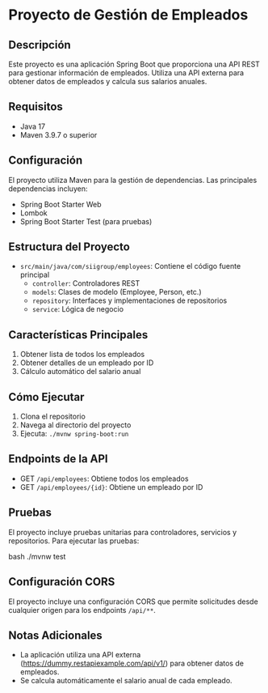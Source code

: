 # Proyecto de Gestión de Empleados

## Descripción
Este proyecto es una aplicación Spring Boot que proporciona una API REST para gestionar información de empleados. Utiliza una API externa para obtener datos de empleados y calcula sus salarios anuales.

## Requisitos
- Java 17
- Maven 3.9.7 o superior

## Configuración
El proyecto utiliza Maven para la gestión de dependencias. Las principales dependencias incluyen:
- Spring Boot Starter Web
- Lombok
- Spring Boot Starter Test (para pruebas)

## Estructura del Proyecto
- `src/main/java/com/siigroup/employees`: Contiene el código fuente principal
  - `controller`: Controladores REST
  - `models`: Clases de modelo (Employee, Person, etc.)
  - `repository`: Interfaces y implementaciones de repositorios
  - `service`: Lógica de negocio

## Características Principales
1. Obtener lista de todos los empleados
2. Obtener detalles de un empleado por ID
3. Cálculo automático del salario anual

## Cómo Ejecutar
1. Clona el repositorio
2. Navega al directorio del proyecto
3. Ejecuta: `./mvnw spring-boot:run`

## Endpoints de la API
- GET `/api/employees`: Obtiene todos los empleados
- GET `/api/employees/{id}`: Obtiene un empleado por ID

## Pruebas
El proyecto incluye pruebas unitarias para controladores, servicios y repositorios. Para ejecutar las pruebas:

bash
./mvnw test

## Configuración CORS
El proyecto incluye una configuración CORS que permite solicitudes desde cualquier origen para los endpoints `/api/**`.

## Notas Adicionales
- La aplicación utiliza una API externa (https://dummy.restapiexample.com/api/v1/) para obtener datos de empleados.
- Se calcula automáticamente el salario anual de cada empleado.